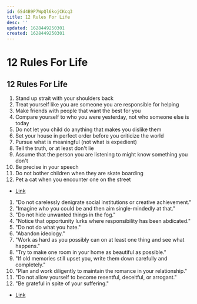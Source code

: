```yaml
---
id: 6Sd4B9P7WpQl6kojCKcq3
title: 12 Rules For Life
desc: ''
updated: 1628449250301
created: 1628449250301
---
```

# 12 Rules For Life
12 Rules For Life
-----------------

1.  Stand up strait with your shoulders back
2.  Treat yourself like you are someone you are responsible for helping
3.  Make friends with people that want the best for you
4.  Compare yourself to who you were yesterday, not who someone else is today
5.  Do not let you child do anything that makes you dislike them
6.  Set your house in perfect order before you criticize the world
7.  Pursue what is meaningful (not what is expedient)
8.  Tell the truth, or at least don't lie
9.  Assume that the person you are listening to might know something you don't
10.  Be precise in your speech
11.  Do not bother children when they are skate boarding
12.  Pet a cat when you encounter one on the street

*   [Link](https://en.wikipedia.org/wiki/12_Rules_for_Life)

1.  "Do not carelessly denigrate social institutions or creative achievement."
2.  "Imagine who you could be and then aim single-mindedly at that."
3.  "Do not hide unwanted things in the fog."
4.  "Notice that opportunity lurks where responsibility has been abdicated."
5.  "Do not do what you hate."
6.  "Abandon ideology."
7.  "Work as hard as you possibly can on at least one thing and see what happens."
8.  "Try to make one room in your home as beautiful as possible."
9.  "If old memories still upset you, write them down carefully and completely."
10.  "Plan and work diligently to maintain the romance in your relationship."
11.  "Do not allow yourself to become resentful, deceitful, or arrogant."
12.  "Be grateful in spite of your suffering."

*   [Link](https://en.wikipedia.org/wiki/Beyond_Order)
